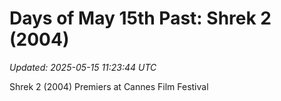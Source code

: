 # Days of May 15th Past: Shrek 2 (2004)

_Updated: 2025-05-15 11:23:44 UTC_

Shrek 2 (2004) Premiers at Cannes Film Festival

